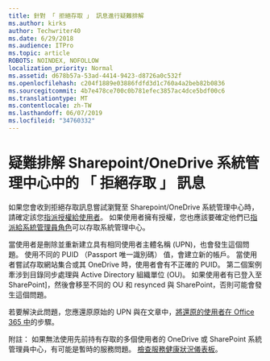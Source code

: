 ```yaml
---
title: 針對 「 拒絕存取 」 訊息進行疑難排解
ms.author: kirks
author: Techwriter40
ms.date: 6/29/2018
ms.audience: ITPro
ms.topic: article
ROBOTS: NOINDEX, NOFOLLOW
localization_priority: Normal
ms.assetid: d678b57a-53ad-4414-9423-d8726a0c532f
ms.openlocfilehash: c204f1889e03886fdfd3d1c760a4a2beb82b0836
ms.sourcegitcommit: 4b7e478ce700c0b781efec3857ac4dce5bdf00c6
ms.translationtype: MT
ms.contentlocale: zh-TW
ms.lasthandoff: 06/07/2019
ms.locfileid: "34760332"
---
```

# <a name="troubleshoot-access-denied-messages-in-sharepointonedrive-admin-center"></a>疑難排解 Sharepoint/OneDrive 系統管理中心中的 「 拒絕存取 」 訊息

如果您會收到拒絕存取訊息嘗試瀏覽至 Sharepoint/OneDrive 系統管理中心時，請確定該您[指派授權給使用者](https://docs.microsoft.com/office365/admin/subscriptions-and-billing/assign-licenses-to-users?view=o365-worldwide&amp;tabs=One)。 如果使用者擁有授權，您也應該要確定他們已[指派給系統管理員角色](https://docs.microsoft.com/office365/admin/add-users/about-admin-roles?view=o365-worldwide)可以存取系統管理中心。

當使用者是刪除並重新建立具有相同使用者主體名稱 (UPN)，也會發生這個問題。 使用不同的 PUID （Passport 唯一識別碼） 值，會建立新的帳戶。 當使用者嘗試存取網站集合或其 OneDrive 時，使用者會有不正確的 PUID。 第二個案例牽涉到目錄同步處理與 Active Directory 組織單位 (OU)。 如果使用者有已登入至 SharePoint]，然後會移至不同的 OU 和 resynced 與 SharePoint，否則可能會發生這個問題。

若要解決此問題，您應還原原始的 UPN 與在文章中，[將還原的使用者在 Office 365 中](https://docs.microsoft.com/office365/admin/add-users/restore-user?view=o365-worldwide)的步驟。

附註： 如果無法使用先前持有存取的多個使用者的 OneDrive 或 SharePoint 系統管理員中心，有可能是暫時的服務問題。  [檢查服務健康狀況儀表板](https://portal.office.com/adminportal/home#/servicehealth)。


